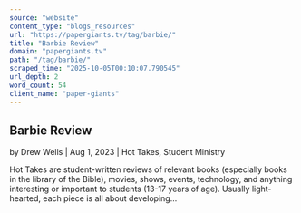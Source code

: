 ```yaml
---
source: "website"
content_type: "blogs_resources"
url: "https://papergiants.tv/tag/barbie/"
title: "Barbie Review"
domain: "papergiants.tv"
path: "/tag/barbie/"
scraped_time: "2025-10-05T00:10:07.790545"
url_depth: 2
word_count: 54
client_name: "paper-giants"
---
```


## Barbie Review

by Drew Wells | Aug 1, 2023 | Hot Takes, Student Ministry

Hot Takes are student-written reviews of relevant books (especially books in the library of the Bible), movies, shows, events, technology, and anything interesting or important to students (13-17 years of age). Usually light-hearted, each piece is all about developing...